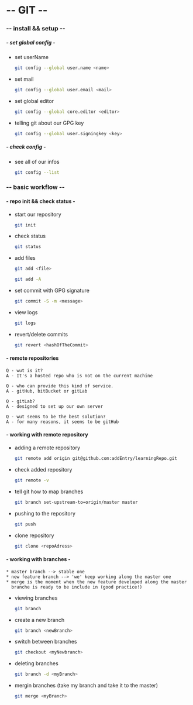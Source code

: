 # -- GIT --

### -- install && setup --

##### - set global config -

  * set userName
      ```bash
      git config --global user.name <name>
      ```
  * set mail
      ```bash
      git config --global user.email <mail>
      ```
  * set global editor
      ```bash
      git config --global core.editor <editor>
      ```
  * telling git about our GPG key
      ```bash
      git config --global user.signingkey <key>
      ```

##### - check config -

  * see all of our infos
      ```bash
      git config --list
      ```

### -- basic workflow --

#### - repo init && check status -

  * start our repository
      ```bash
      git init
      ```
  * check status
      ```bash
      git status
      ```
  * add files
      ```bash
      git add <file>
      ```
      ```bash
      git add -A
      ```
  * set commit with GPG signature
      ```bash
      git commit -S -m <message>
      ```
  * view logs
    ```bash  
    git logs
    ```
  * revert/delete commits
    ```bash
    git revert <hashOfTheCommit>
    ```

#### - remote repositories

    Q - wut is it?
    A - It's a hosted repo who is not on the current machine

    Q - who can provide this kind of service.
    A - gitHub, bitBucket or gitLab

    Q - gitLab?
    A - designed to set up our own server

    Q - wut seems to be the best solution?
    A - for many reasons, it seems to be gitHub


#### - working with remote repository

  * adding a remote repository
    ```bash
    git remote add origin git@github.com:addEntry/learningRepo.git
    ```
  * check added repository
    ```bash
    git remote -v
    ```
  * tell git how to map branches
    ```bash
    git branch set-upstream-to=origin/master master
    ```
  * pushing to the repository
    ```bash
    git push
    ```
  * clone repository
    ```bash
    git clone <repoAdress>
    ```

#### - working with branches -

    * master branch --> stable one
    * new feature branch --> 'we' keep working along the master one
    * merge is the moment when the new feature developed along the master
      branche is ready to be include in (good practice!)

  * viewing branches
    ```bash
    git branch
    ```

  * create a new branch
    ```bash
    git branch <newBranch>
    ```

  * switch between branches
    ```bash
    git checkout <myNewbranch>
    ```

  * deleting branches
    ```bash
    git branch -d <myBranch>
    ```

  * mergin branches (take my branch and take it to the master)
    ```bash
    git merge <myBranch>
    ```
